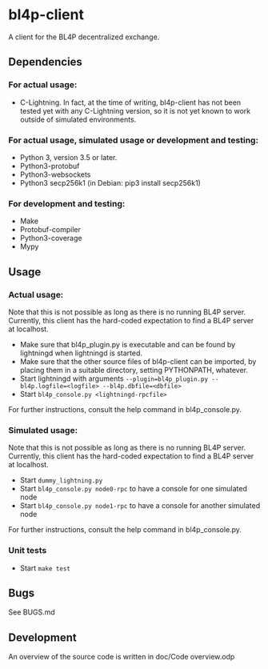 # bl4p-client
A client for the BL4P decentralized exchange.

## Dependencies

### For actual usage:

* C-Lightning. In fact, at the time of writing, bl4p-client has not been tested
yet with any C-Lightning version, so it is not yet known to work outside of
simulated environments.

### For actual usage, simulated usage or development and testing:

* Python 3, version 3.5 or later.
* Python3-protobuf
* Python3-websockets
* Python3 secp256k1 (in Debian: pip3 install secp256k1)

### For development and testing:

* Make
* Protobuf-compiler
* Python3-coverage
* Mypy

## Usage

### Actual usage:

Note that this is not possible as long as there is no running BL4P server.
Currently, this client has the hard-coded expectation to find a BL4P server at
localhost.

* Make sure that bl4p_plugin.py is executable and can be found by lightningd
when lightningd is started.
* Make sure that the other source files of bl4p-client can be imported, by
placing them in a suitable directory, setting PYTHONPATH, whatever.
* Start lightningd with arguments `--plugin=bl4p_plugin.py --bl4p.logfile=<logfile> --bl4p.dbfile=<dbfile>`
* Start `bl4p_console.py <lightningd-rpcfile>`

For further instructions, consult the help command in bl4p_console.py.

### Simulated usage:

Note that this is not possible as long as there is no running BL4P server.
Currently, this client has the hard-coded expectation to find a BL4P server at
localhost.

* Start `dummy_lightning.py`
* Start `bl4p_console.py node0-rpc` to have a console for one simulated node
* Start `bl4p_console.py node1-rpc` to have a console for another simulated node

For further instructions, consult the help command in bl4p_console.py.

### Unit tests

* Start `make test`

## Bugs
See BUGS.md

## Development
An overview of the source code is written in doc/Code overview.odp

